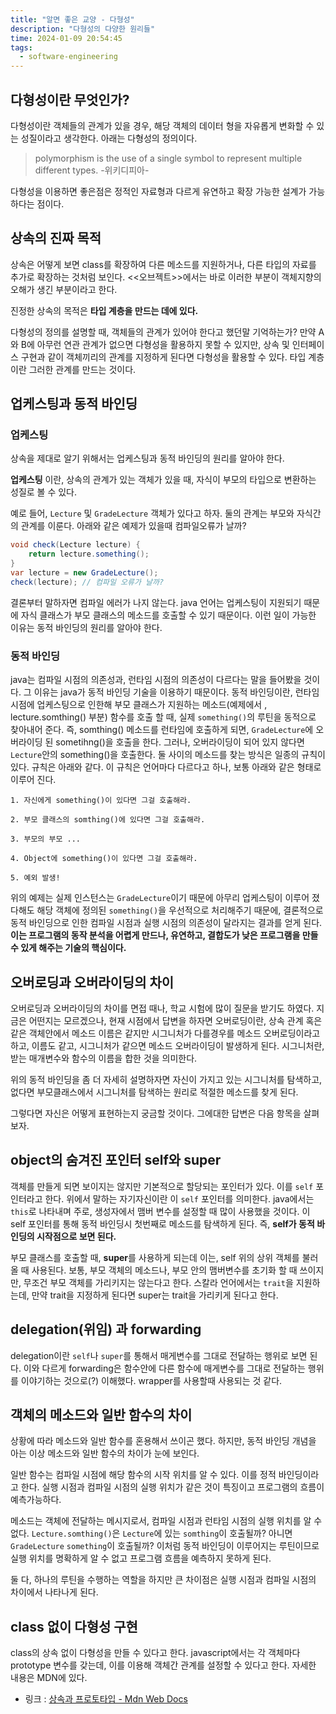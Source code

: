 ```yaml
---
title: "알면 좋은 교양 - 다형성"
description: "다형성의 다양한 원리들"
time: 2024-01-09 20:54:45
tags:
  - software-engineering
---
```


## 다형성이란 무엇인가?

다형성이란 객체들의 관계가 있을 경우, 해당 객체의 데이터 형을 자유롭게 변화할 수 있는 성질이라고 생각한다. 아래는 다형성의 정의이다.

> polymorphism is the use of a single symbol to represent multiple different types. -위키디피아-

다형성을 이용하면 좋은점은 정적인 자료형과 다르게 유연하고 확장 가능한 설계가 가능하다는 점이다.

## 상속의 진짜 목적

상속은 어떻게 보면 class를 확장하여 다른 메소드를 지원하거나, 다른 타입의 자료를 추가로 확장하는 것처럼 보인다. <<오브젝트>>에서는 바로 이러한 부분이 객체지향의 오해가 생긴 부분이라고 한다.

진정한 상속의 목적은 **타입 계층을 만드는 데에 있다.**

다형성의 정의를 설명할 때, 객체들의 관계가 있어야 한다고 했던말 기억하는가? 만약 A와 B에 아무런 연관 관계가 없으면 다형성을 활용하지 못할 수 있지만, 상속 및 인터페이스 구현과 같이 객체끼리의 관계를 지정하게 된다면 다형성을 활용할 수 있다. 타입 계층이란 그러한 관계를 만드는 것이다.

## 업케스팅과 동적 바인딩

### 업케스팅

상속을 제대로 알기 위해서는 업케스팅과 동적 바인딩의 원리를 알아야 한다. 

**업케스팅** 이란, 상속의 관계가 있는 객체가 있을 때, 자식이 부모의 타입으로 변환하는 성질로 볼 수 있다.

예로 들어, `Lecture` 및 `GradeLecture` 객체가 있다고 하자. 둘의 관계는 부모와 자식간의 관계를 이룬다. 아래와 같은 예제가 있을때 컴파일오류가 날까?

``` java
void check(Lecture lecture) {
    return lecture.something();
}
var lecture = new GradeLecture();
check(lecture); // 컴파일 오류가 날까?
```

결론부터 말하자면 컴파일 에러가 나지 않는다. java 언어는 업케스팅이 지원되기 때문에 자식 클래스가 부모 클래스의 메소드를 호출할 수 있기 때문이다. 이런 일이 가능한 이유는 동적 바인딩의 원리를 알아야 한다.

### 동적 바인딩

java는 컴파일 시점의 의존성과, 런타임 시점의 의존성이 다르다는 말을 들어봤을 것이다. 그 이유는 java가 동적 바인딩 기술을 이용하기 때문이다. 동적 바인딩이란, 런타임 시점에 업케스팅으로 인한해 부모 클래스가 지원하는 메소드(예제에서 , lecture.somthing() 부분) 함수를 호출 할 때, 실제 `something()`의 루틴을 동적으로 찾아내어 준다. 즉, somthing() 메소드를 런타임에 호출하게 되면, `GradeLecture`에 오버라이딩 된 sometihng()을 호출을 한다. 그러나, 오버라이딩이 되어 있지 않다면 `Lecture`안의 something()을 호출한다. 둘 사이의 메소드를 찾는 방식은 일종의 규칙이 있다. 규칙은 아래와 같다. 이 규칙은 언어마다 다르다고 하나, 보통 아래와 같은 형태로 이루어 진다.

``` title="동적 바인딩 순서"
1. 자신에게 something()이 있다면 그걸 호출해라.

2. 부모 클래스의 somthing()에 있다면 그걸 호출해라.

3. 부모의 부모 ...

4. Object에 something()이 있다면 그걸 호출해라.

5. 예외 발생!
```

위의 예제는 실제 인스턴스는 `GradeLecture`이기 때문에 아무리 업케스팅이 이루어 졌다해도 해당 객체에 정의된 `something()`을 우선적으로 처리해주기 때문에, 결론적으로 동적 바인딩으로 인한 컴파일 시점과 실행 시점의 의존성이 달라지는 결과를 얻게 된다. **이는 프로그램의 동작 분석을 어렵게 만드나, 유연하고, 결합도가 낮은 프로그램을 만들 수 있게 해주는 기술의 핵심이다.**

## 오버로딩과 오버라이딩의 차이

오버로딩과 오버라이딩의 차이를 면접 때나, 학교 시험에 많이 질문을 받기도 하였다. 지금은 어떤지는 모르겠으나, 현재 시점에서 답변을 하자면 오버로딩이란, 상속 관계 혹은 같은 객체안에서 메소드 이름은 같지만 시그니처가 다를경우를 메소드 오버로딩이라고 하고, 이름도 같고, 시그니처가 같으면 메소드 오버라이딩이 발생하게 된다. 시그니처란, 받는 매개변수와 함수의 이름을 합한 것을 의미한다.

위의 동적 바인딩을 좀 더 자세히 설명하자면 자신이 가지고 있는 시그니처를 탐색하고, 없다면 부모클래스에서 시그니처를 탐색하는 원리로 적절한 메소드를 찾게 된다.

그렇다면 자신은 어떻게 표현하는지 궁금할 것이다. 그에대한 답변은 다음 항목을 살펴보자.

## object의 숨겨진 포인터 self와 super

객체를 만들게 되면 보이지는 않지만 기본적으로 할당되는 포인터가 있다. 이를 `self` 포인터라고 한다. 위에서 말하는 자기자신이란 이 `self` 포인터를 의미한다. java에서는 `this`로 나타내며 주로, 생성자에서 맴버 변수를 설정할 때 많이 사용했을 것이다. 이 self 포인터를 통해 동적 바인딩시 첫번째로 메소드를 탐색하게 된다. 즉, **self가 동적 바인딩의 시작점으로 보면 된다.**

부모 클래스를 호출할 때, **super**를 사용하게 되는데 이는, self 위의 상위 객체를 불러올 때 사용된다. 보통, 부모 객체의 메소드나, 부모 안의 맴버변수를 초기화 할 때 쓰이지만, 무조건 부모 객체를 가리키지는 않는다고 한다. 스칼라 언어에서는 `trait`을 지원하는데, 만약 trait을 지정하게 된다면 super는 trait을 가리키게 된다고 한다. 

## delegation(위임) 과 forwarding

delegation이란 `self`나 `super`를 통해서 매게변수를 그대로 전달하는 행위로 보면 된다. 이와 다르게 forwarding은 함수안에 다른 함수에 매게변수를 그대로 전달하는 행위를 이야기하는 것으로(?) 이해했다. wrapper를 사용할때 사용되는 것 같다.   

## 객체의 메소드와 일반 함수의 차이

상황에 따라 메소드와 일반 함수를 혼용해서 쓰이곤 했다. 하지만, 동적 바인딩 개념을 아는 이상 메소드와 일반 함수의 차이가 눈에 보인다.

일반 함수는 컴파일 시점에 해당 함수의 시작 위치를 알 수 있다. 이를 정적 바인딩이라고 한다. 실행 시점과 컴파일 시점의 실행 위치가 같은 것이 특징이고 프로그램의 흐름이 예측가능하다.

메소드는 객체에 전달하는 메시지로서, 컴파일 시점과 런타임 시점의 실행 위치를 알 수 없다. `Lecture.somthing()`은 `Lecture`에 있는 `somthing`이 호출될까? 아니면 `GradeLecture` `something`이 호출될까? 이처럼 동적 바인딩이 이루어지는 루틴이므로 실행 위치를 명확하게 알 수 없고 프로그램 흐름을 예측하지 못하게 된다.

둘 다, 하나의 루틴을 수행하는 역할을 하지만 큰 차이점은 실행 시점과 컴파일 시점의 차이에서 나타나게 된다.

## class 없이 다형성 구현

class의 상속 없이 다형성을 만들 수 있다고 한다. javascript에서는 각 객체마다 prototype 변수를 갖는데, 이를 이용해 객체간 관계를 설정할 수 있다고 한다. 자세한 내용은 MDN에 있다.

* 링크 : [상속과 프로토타입 - Mdn Web Docs](https://developer.mozilla.org/ko/docs/Web/JavaScript/Inheritance_and_the_prototype_chain) 



